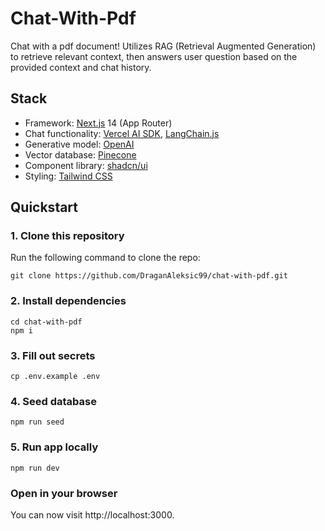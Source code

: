 # Chat-With-Pdf

Chat with a pdf document! Utilizes RAG (Retrieval Augmented Generation) to retrieve relevant context, then answers user question based on the provided context and chat history.

## Stack

- Framework: [Next.js](https://nextjs.org/) 14 (App Router)
- Chat functionality: [Vercel AI SDK](https://sdk.vercel.ai/docs/introduction), [LangChain.js](https://js.langchain.com/docs/get_started/introduction)
- Generative model: [OpenAI](https://openai.com/)
- Vector database: [Pinecone](https://docs.pinecone.io/home)
- Component library: [shadcn/ui](https://ui.shadcn.com/)
- Styling: [Tailwind CSS](https://tailwindcss.com/)

## Quickstart

### 1. Clone this repository

Run the following command to clone the repo:

```
git clone https://github.com/DraganAleksic99/chat-with-pdf.git
```

### 2. Install dependencies

```
cd chat-with-pdf
npm i
```

### 3. Fill out secrets

```
cp .env.example .env
```

### 4. Seed database

```
npm run seed
```

### 5. Run app locally

```
npm run dev
```

### Open in your browser

You can now visit http://localhost:3000.
